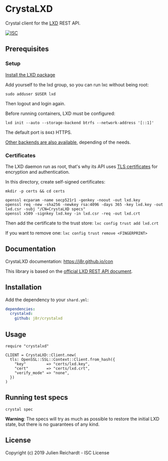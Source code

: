 # CrystaLXD

Crystal client for the [LXD](https://linuxcontainers.org/lxd/) REST API.

[![ISC](https://img.shields.io/badge/License-ISC-blue.svg?style=flat-square)](https://en.wikipedia.org/wiki/ISC_license)

## Prerequisites

### Setup

[Install the LXD package](https://linuxcontainers.org/lxd/getting-started-cli/)

Add yourself to the lxd group, so you can run lxc without being root:

`sudo adduser $USER lxd`

Then logout and login again.

Before running containers, LXD must be configured:

`lxd init --auto --storage-backend btrfs --network-address '[::1]'`

The default port is `8443` HTTPS.

[Other backends are also available](https://lxd.readthedocs.io/en/latest/storage/#storage-backends-and-supported-functions), depending of the needs.

### Certificates

The LXD daemon run as root, that's why its API uses [TLS certificates](https://lxd.readthedocs.io/en/latest/security/) for encryption and authentication.

In this directory, create self-signed certificates:
```
mkdir -p certs && cd certs

openssl ecparam -name secp521r1 -genkey -noout -out lxd.key
openssl req -new -sha256 -newkey rsa:4096 -days 365 -key lxd.key -out lxd.csr -subj "/CN=CrystaLXD specs"
openssl x509 -signkey lxd.key -in lxd.csr -req -out lxd.crt
```

Then add the certificate to the trust store:
`lxc config trust add lxd.crt`

If you want to remove one:
`lxc config trust remove <FINGERPRINT>`

## Documentation

CrystaLXD documentation: https://j8r.github.io/con

This library is based on the [official LXD REST API document](https://github.com/lxc/lxd/blob/master/doc/rest-api.md).

## Installation

Add the dependency to your `shard.yml`:

```yaml
dependencies:
  crystalxd:
    github: j8r/crystalxd
```

## Usage

```cr
require "crystalxd"

CLIENT = CrystaLXD::Client.new(
  tls: OpenSSL::SSL::Context::Client.from_hash({
    "key"         => "certs/lxd.key",
    "cert"        => "certs/lxd.crt",
    "verify_mode" => "none",
  })
)
```

## Running test specs

`crystal spec`

**Warning**: The specs will try as much as possible to restore the initial LXD state,
but there is no guarantees of any kind.

## License

Copyright (c) 2019 Julien Reichardt - ISC License
